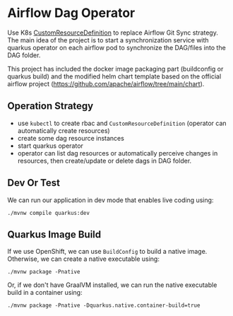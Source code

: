 # Airflow Dag Operator

Use K8s [CustomResourceDefinition](https://kubernetes.io/docs/tasks/extend-kubernetes/custom-resources/custom-resource-definitions/) to replace Airflow Git Sync strategy.
The main idea of the project is to start a synchronization service with quarkus operator on each airflow pod to synchronize the DAG/files into the DAG folder.

This project has included the docker image packaging part (buildconfig or quarkus build) and the modified helm chart template based on the official airflow project (https://github.com/apache/airflow/tree/main/chart).

## Operation Strategy

* use `kubectl` to create rbac and `CustomResourceDefinition` (operator can automatically create resources)
* create some dag resource instances
* start quarkus operator
* operator can list dag resources or automatically perceive changes in resources, then create/update or delete dags in DAG folder.

## Dev Or Test

We can run our application in dev mode that enables live coding using:
```shell script
./mvnw compile quarkus:dev
```

## Quarkus Image Build

If we use OpenShift, we can use `BuildConfig` to build a native image. Otherwise, we can create a native executable using:
```shell script
./mvnw package -Pnative
```

Or, if we don't have GraalVM installed, we can run the native executable build in a container using:
```shell script
./mvnw package -Pnative -Dquarkus.native.container-build=true
```
